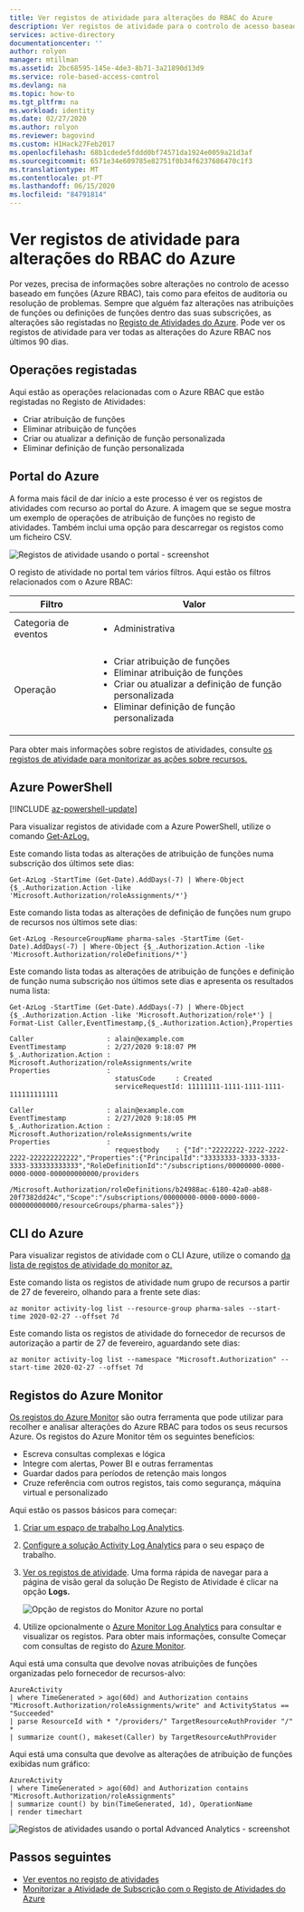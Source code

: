 ```yaml
---
title: Ver registos de atividade para alterações do RBAC do Azure
description: Ver registos de atividade para o controlo de acesso baseado em funções Azure (Azure RBAC) alterações nos recursos Azure nos últimos 90 dias.
services: active-directory
documentationcenter: ''
author: rolyon
manager: mtillman
ms.assetid: 2bc68595-145e-4de3-8b71-3a21890d13d9
ms.service: role-based-access-control
ms.devlang: na
ms.topic: how-to
ms.tgt_pltfrm: na
ms.workload: identity
ms.date: 02/27/2020
ms.author: rolyon
ms.reviewer: bagovind
ms.custom: H1Hack27Feb2017
ms.openlocfilehash: 68b1cdede5fddd0bf74571da1924e0059a21d3af
ms.sourcegitcommit: 6571e34e609785e82751f0b34f6237686470c1f3
ms.translationtype: MT
ms.contentlocale: pt-PT
ms.lasthandoff: 06/15/2020
ms.locfileid: "84791814"
---
```

# <a name="view-activity-logs-for-azure-rbac-changes"></a>Ver registos de atividade para alterações do RBAC do Azure

Por vezes, precisa de informações sobre alterações no controlo de acesso baseado em funções (Azure RBAC), tais como para efeitos de auditoria ou resolução de problemas. Sempre que alguém faz alterações nas atribuições de funções ou definições de funções dentro das suas subscrições, as alterações são registadas no [Registo de Atividades do Azure](../azure-monitor/platform/platform-logs-overview.md). Pode ver os registos de atividade para ver todas as alterações do Azure RBAC nos últimos 90 dias.

## <a name="operations-that-are-logged"></a>Operações registadas

Aqui estão as operações relacionadas com o Azure RBAC que estão registadas no Registo de Atividades:

- Criar atribuição de funções
- Eliminar atribuição de funções
- Criar ou atualizar a definição de função personalizada
- Eliminar definição de função personalizada

## <a name="azure-portal"></a>Portal do Azure

A forma mais fácil de dar início a este processo é ver os registos de atividades com recurso ao portal do Azure. A imagem que se segue mostra um exemplo de operações de atribuição de funções no registo de atividades. Também inclui uma opção para descarregar os registos como um ficheiro CSV.

![Registos de atividade usando o portal - screenshot](./media/change-history-report/activity-log-portal.png)

O registo de atividade no portal tem vários filtros. Aqui estão os filtros relacionados com o Azure RBAC:

| Filtro | Valor |
| --------- | --------- |
| Categoria de eventos | <ul><li>Administrativa</li></ul> |
| Operação | <ul><li>Criar atribuição de funções</li><li>Eliminar atribuição de funções</li><li>Criar ou atualizar a definição de função personalizada</li><li>Eliminar definição de função personalizada</li></ul> |

Para obter mais informações sobre registos de atividades, consulte [os registos de atividade para monitorizar as ações sobre recursos.](/azure/azure-resource-manager/resource-group-audit?toc=%2fazure%2fmonitoring-and-diagnostics%2ftoc.json)

## <a name="azure-powershell"></a>Azure PowerShell

[!INCLUDE [az-powershell-update](../../includes/updated-for-az.md)]

Para visualizar registos de atividade com a Azure PowerShell, utilize o comando [Get-AzLog.](/powershell/module/Az.Monitor/Get-AzLog)

Este comando lista todas as alterações de atribuição de funções numa subscrição dos últimos sete dias:

```azurepowershell
Get-AzLog -StartTime (Get-Date).AddDays(-7) | Where-Object {$_.Authorization.Action -like 'Microsoft.Authorization/roleAssignments/*'}
```

Este comando lista todas as alterações de definição de funções num grupo de recursos nos últimos sete dias:

```azurepowershell
Get-AzLog -ResourceGroupName pharma-sales -StartTime (Get-Date).AddDays(-7) | Where-Object {$_.Authorization.Action -like 'Microsoft.Authorization/roleDefinitions/*'}
```

Este comando lista todas as alterações de atribuição de funções e definição de função numa subscrição nos últimos sete dias e apresenta os resultados numa lista:

```azurepowershell
Get-AzLog -StartTime (Get-Date).AddDays(-7) | Where-Object {$_.Authorization.Action -like 'Microsoft.Authorization/role*'} | Format-List Caller,EventTimestamp,{$_.Authorization.Action},Properties
```

```Example
Caller                  : alain@example.com
EventTimestamp          : 2/27/2020 9:18:07 PM
$_.Authorization.Action : Microsoft.Authorization/roleAssignments/write
Properties              :
                          statusCode     : Created
                          serviceRequestId: 11111111-1111-1111-1111-111111111111

Caller                  : alain@example.com
EventTimestamp          : 2/27/2020 9:18:05 PM
$_.Authorization.Action : Microsoft.Authorization/roleAssignments/write
Properties              :
                          requestbody    : {"Id":"22222222-2222-2222-2222-222222222222","Properties":{"PrincipalId":"33333333-3333-3333-3333-333333333333","RoleDefinitionId":"/subscriptions/00000000-0000-0000-0000-000000000000/providers
                          /Microsoft.Authorization/roleDefinitions/b24988ac-6180-42a0-ab88-20f7382dd24c","Scope":"/subscriptions/00000000-0000-0000-0000-000000000000/resourceGroups/pharma-sales"}}

```

## <a name="azure-cli"></a>CLI do Azure

Para visualizar registos de atividade com o CLI Azure, utilize o comando [da lista de registos de atividade do monitor az.](/cli/azure/monitor/activity-log#az-monitor-activity-log-list)

Este comando lista os registos de atividade num grupo de recursos a partir de 27 de fevereiro, olhando para a frente sete dias:

```azurecli
az monitor activity-log list --resource-group pharma-sales --start-time 2020-02-27 --offset 7d
```

Este comando lista os registos de atividade do fornecedor de recursos de autorização a partir de 27 de fevereiro, aguardando sete dias:

```azurecli
az monitor activity-log list --namespace "Microsoft.Authorization" --start-time 2020-02-27 --offset 7d
```

## <a name="azure-monitor-logs"></a>Registos do Azure Monitor

[Os registos do Azure Monitor](../log-analytics/log-analytics-overview.md) são outra ferramenta que pode utilizar para recolher e analisar alterações do Azure RBAC para todos os seus recursos Azure. Os registos do Azure Monitor têm os seguintes benefícios:

- Escreva consultas complexas e lógica
- Integre com alertas, Power BI e outras ferramentas
- Guardar dados para períodos de retenção mais longos
- Cruze referência com outros registos, tais como segurança, máquina virtual e personalizado

Aqui estão os passos básicos para começar:

1. [Criar um espaço de trabalho Log Analytics](../azure-monitor/learn/quick-create-workspace.md).

1. [Configure a solução Activity Log Analytics](../azure-monitor/platform/activity-log-collect.md#activity-logs-analytics-monitoring-solution) para o seu espaço de trabalho.

1. [Ver os registos de atividade](../azure-monitor/platform/activity-log-collect.md#activity-logs-analytics-monitoring-solution). Uma forma rápida de navegar para a página de visão geral da solução De Registo de Atividade é clicar na opção **Logs.**

   ![Opção de registos do Monitor Azure no portal](./media/change-history-report/azure-log-analytics-option.png)

1. Utilize opcionalmente o [Azure Monitor Log Analytics](../azure-monitor/log-query/get-started-portal.md) para consultar e visualizar os registos. Para obter mais informações, consulte Começar com consultas de registo do [Azure Monitor](../azure-monitor/log-query/get-started-queries.md).

Aqui está uma consulta que devolve novas atribuições de funções organizadas pelo fornecedor de recursos-alvo:

```Kusto
AzureActivity
| where TimeGenerated > ago(60d) and Authorization contains "Microsoft.Authorization/roleAssignments/write" and ActivityStatus == "Succeeded"
| parse ResourceId with * "/providers/" TargetResourceAuthProvider "/" *
| summarize count(), makeset(Caller) by TargetResourceAuthProvider
```

Aqui está uma consulta que devolve as alterações de atribuição de funções exibidas num gráfico:

```Kusto
AzureActivity
| where TimeGenerated > ago(60d) and Authorization contains "Microsoft.Authorization/roleAssignments"
| summarize count() by bin(TimeGenerated, 1d), OperationName
| render timechart
```

![Registos de atividades usando o portal Advanced Analytics - screenshot](./media/change-history-report/azure-log-analytics.png)

## <a name="next-steps"></a>Passos seguintes
* [Ver eventos no registo de atividades](/azure/azure-resource-manager/resource-group-audit?toc=%2fazure%2fmonitoring-and-diagnostics%2ftoc.json)
* [Monitorizar a Atividade de Subscrição com o Registo de Atividades do Azure](/azure/monitoring-and-diagnostics/monitoring-overview-activity-logs)
